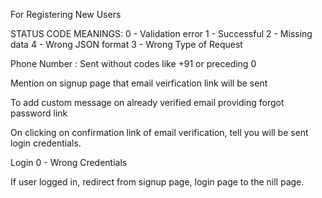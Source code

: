 For Registering New Users

STATUS CODE MEANINGS:
0 - Validation error
1 - Successful
2 - Missing data
4 - Wrong JSON format
3 - Wrong Type of Request

Phone Number : Sent without codes like +91 or preceding 0

Mention on signup page that email veirfication link will be sent

To add custom message on already verified email providing forgot password link


On clicking on confirmation link of email verification, tell you will be sent login credentials.



Login
0 - Wrong Credentials

If user logged in, redirect from signup page, login page to the nill page.